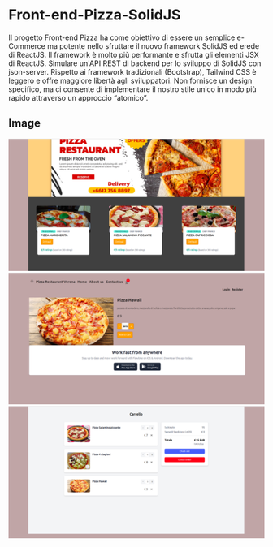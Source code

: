 # Front-end-Pizza-SolidJS

Il progetto Front-end Pizza ha come obiettivo di essere un semplice e-Commerce ma
potente nello sfruttare il nuovo framework SolidJS ed erede di ReactJS. Il framework è
molto più performante e sfrutta gli elementi JSX di ReactJS. Simulare un'API REST di
backend per lo sviluppo di SolidJS con json-server. Rispetto ai framework tradizionali
(Bootstrap), Tailwind CSS è leggero e offre maggiore libertà agli sviluppatori. Non fornisce
un design specifico, ma ci consente di implementare il nostro stile unico in modo più
rapido attraverso un approccio “atomico”.


## Image

![alt text](https://github.com/andreirosca92/Front-end-Pizza-SolidJS/blob/main/images/Pizzeria_1.png?raw=true)
![alt text](https://github.com/andreirosca92/Front-end-Pizza-SolidJS/blob/main/images/Pizzeria_2.png?raw=true)
![alt text](https://github.com/andreirosca92/Front-end-Pizza-SolidJS/blob/main/images/Pizzeria_3.png?raw=true)
